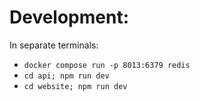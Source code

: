 # Development:

In separate terminals:

- `docker compose run -p 8013:6379 redis`
- `cd api; npm run dev`
- `cd website; npm run dev`